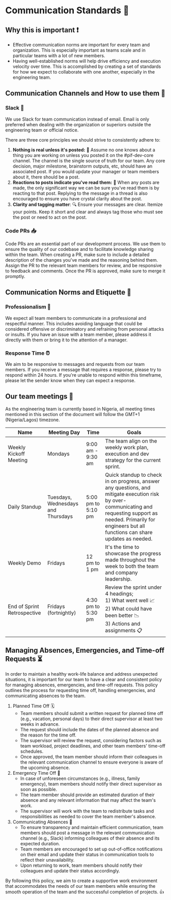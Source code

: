 # Communication Standards 📣

## Why this is important ❗️

- Effective communication norms are important for every team and organization. This is especially important as teams scale and in particular teams with a lot of new members.
- Having well-established norms will help drive efficiency and execution velocity over time.
  This is accomplished by creating a set of standards for how we expect to collaborate with one another, especially in the engineering team.

## Communication Channels and How to use them 📡

### Slack 💬

We use Slack for team communication instead of email. Email is only preferred when dealing with the organization or superiors outside the engineering team or official notice.

There are three core principles we should strive to consistently adhere to:

1. **Nothing is real unless it's posted:** 📌 Assume no one knows about a thing you are working on unless you posted it on the #pif-dev-core channel. The channel is the single source of truth for our team. Any core decision, major milestone, brainstorm outputs, etc, should have an associated post. If you would update your manager or team members about it, there should be a post.
2. **Reactions to posts indicate you've read them:** 🎯 When any posts are made, the only significant way we can be sure you’ve read them is by reacting to that post. Replying to the message in a thread is also encouraged to ensure you have crystal clarity about the post.
3. **Clarity and tagging matter**: 🔍 Ensure your messages are clear. Itemize your points. Keep it short and clear and always tag those who must see the post or need to act on the post.

### Code PRs 📥

Code PRs are an essential part of our development process. We use them to ensure the quality of our codebase and to facilitate knowledge sharing within the team. When creating a PR, make sure to include a detailed description of the changes you've made and the reasoning behind them. Assign the PR to the relevant team members for review, and be responsive to feedback and comments. Once the PR is approved, make sure to merge it promptly.

## Communication Norms and Etiquette 🎩

### Professionalism 💼

We expect all team members to communicate in a professional and respectful manner. This includes avoiding language that could be considered offensive or discriminatory and refraining from personal attacks or insults. If you have an issue with a team member, please address it directly with them or bring it to the attention of a manager.

### Response Time ⏰

We aim to be responsive to messages and requests from our team members. If you receive a message that requires a response, please try to respond within 24 hours. If you're unable to respond within this timeframe, please let the sender know when they can expect a response.

## Our team meetings 📅

As the engineering team is currently based in Nigeria, all meeting times mentioned in this section of the document will follow the GMT+1 (Nigeria/Lagos) timezone.

| Name                    | Meeting Day        | Time              | Goals                |
|-------------------------|--------------------|-------------------|----------------------|
| Weekly Kickoff Meeting  | Mondays            | 9:00 am - 9:30 am | The team align on the weekly work plan, execution and dev strategy for the current sprint. |
| Daily Standup  | Tuesdays, Wednesdays and Thursdays | 5:00 pm to 5:10 pm | Quick standup to check in on progress, answer any questions, and mitigate execution risk by over-communicating and requesting support as needed. Primarily for engineers but all functions can share updates as needed. |
| Weekly Demo | Fridays | 12 pm to 1 pm | It's the time to showcase the progress made throughout the week to both the team and company leadership. |
| End of Sprint Retrospective | Fridays (fortnightly) | 4:30 pm to 5:30 pm | Review the sprint under 4 headings; <br> 1) What went well 📈 <br> 2) What could have been better 📉 <br> 3) Actions and assignments 📋 |

## Managing Absences, Emergencies, and Time-off Requests ⏳

In order to maintain a healthy work-life balance and address unexpected situations, it is important for our team to have a clear and consistent policy for managing absences, emergencies, and time-off requests. This policy outlines the process for requesting time off, handling emergencies, and communicating absences to the team.

1. Planned Time Off 🗓
    - Team members should submit a written request for planned time off (e.g., vacation, personal days) to their direct supervisor at least two weeks in advance.
    - The request should include the dates of the planned absence and the reason for the time off.
    - The supervisor will review the request, considering factors such as team workload, project deadlines, and other team members' time-off schedules.
    - Once approved, the team member should inform their colleagues in the relevant communication channel to ensure everyone is aware of the upcoming absence.
2. Emergency Time Off 🚨
    - In case of unforeseen circumstances (e.g., illness, family emergency), team members should notify their direct supervisor as soon as possible.
    - The team member should provide an estimated duration of their absence and any relevant information that may affect the team's work.
    - The supervisor will work with the team to redistribute tasks and responsibilities as needed to cover the team member's absence.
3. Communicating Absences 📣
    - To ensure transparency and maintain efficient communication, team members should post a message in the relevant communication channel (e.g., Slack) informing colleagues of their absence and its expected duration.
    - Team members are encouraged to set up out-of-office notifications on their email and update their status in communication tools to reflect their unavailability.
    - Upon returning to work, team members should notify their colleagues and update their status accordingly.

By following this policy, we aim to create a supportive work environment that accommodates the needs of our team members while ensuring the smooth operation of the team and the successful completion of projects. 👍